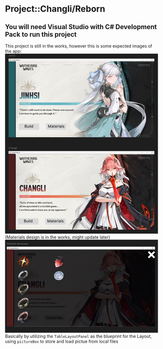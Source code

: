 # Project::Changli/Reborn
## You will need Visual Studio with C# Development Pack to run this project
This project is still in the works, however this is some expected images of the app:
![Image](ForReadme/ChoosingCharacter.png)
(Materials design is in the works, might update later)
![Image](ForReadme/Materials.png)
Basically by utilizing the `TableLayoutPanel` as the blueprint for the Layout, using `pictureBox` to store and load pictue from local files
